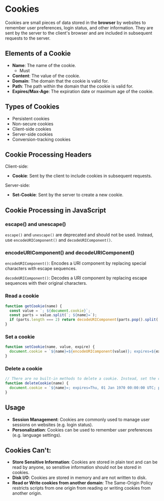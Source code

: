 # Cookies
Cookies are small pieces of data stored in the **browser** by websites to remember user preferences, login status, and other information. They are sent by the server to the client's browser and are included in subsequent requests to the server.

## Elements of a Cookie
- **Name**: The name of the cookie.
  - Must 
- **Content**: The value of the cookie.
- **Domain**: The domain that the cookie is valid for.
- **Path**: The path within the domain that the cookie is valid for.
- **Expires/Max-Age**: The expiration date or maximum age of the cookie.

## Types of Cookies
- Persistent cookies
- Non-secure cookies
- Client-side cookies
- Server-side cookies
- Conversion-tracking cookies

## Cookie Processing Headers
Client-side:
- **Cookie**: Sent by the client to include cookies in subsequent requests.

Server-side:
- **Set-Cookie**: Sent by the server to create a new cookie.

## Cookie Processing in JavaScript
### escape() and unescape()
`escape()` and `unescape()` are deprecated and should not be used. Instead, use `encodeURIComponent()` and `decodeURIComponent()`.

### encodeURIComponent() and decodeURIComponent()
`encodeURIComponent()`: Encodes a URI component by replacing special characters with escape sequences.

`decodeURIComponent()`: Decodes a URI component by replacing escape sequences with their original characters.

### Read a cookie
```javascript
function getCookie(name) {
  const value = `; ${document.cookie}`;
  const parts = value.split(`; ${name}=`);
  if (parts.length === 2) return decodeURIComponent(parts.pop().split(';').shift());
}
```

### Set a cookie
```javascript
function setCookie(name, value, expire) {
  document.cookie = `${name}=${encodeURIComponent(value)}; expires=${expire}; path=/`;
}
```

### Delete a cookie
```javascript
// There are no built-in methods to delete a cookie. Instead, set the cookie's expiration date to a past date.
function deleteCookie(name) {
  document.cookie = `${name}=; expires=Thu, 01 Jan 1970 00:00:00 UTC; path=/;`;
}
```

## Usage
- **Session Management**: Cookies are commonly used to manage user sessions on websites (e.g. login status).
- **Personalization**: Cookies can be used to remember user preferences (e.g. language settings).

## Cookies Can't:
- **Store Sensitive Information**: Cookies are stored in plain text and can be read by anyone, so sensitive information should not be stored in cookies.
- **Disk I/O**: Cookies are stored in memory and are not written to disk.
- **Read or Write cookies from another domain**: The Same-Origin Policy restricts scripts from one origin from reading or writing cookies from another origin.